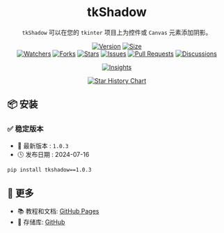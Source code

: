 <h1 align="center">tkShadow</h1>

<p align="center">
<code>tkShadow</code> 可以在您的 <code>tkinter</code> 项目上为控件或 <code>Canvas</code> 元素添加阴影。
<br/>
</p>

<p align="center">
<a href="https://github.com/CodeCrafter-TL/tkShadow/releases"><img alt="Version" src="https://img.shields.io/github/v/release/CodeCrafter-TL/tkShadow?include_prereleases&logo=github&label=Version" title="Latest Version" /></a>
<a href="https://github.com/CodeCrafter-TL/tkShadow"><img alt="Size" src="https://img.shields.io/github/languages/code-size/CodeCrafter-TL/tkShadow?label=Size&logo=github" title="Code Size"/></a>
<br/>
<a href="https://github.com/CodeCrafter-TL/tkShadow/watchers"><img alt="Watchers" src="https://img.shields.io/github/watchers/CodeCrafter-TL/tkShadow?label=Watchers&logo=github&style=flat" title="Watchers" /></a>
<a href="https://github.com/CodeCrafter-TL/tkShadow/forks"><img alt="Forks" src="https://img.shields.io/github/forks/CodeCrafter-TL/tkShadow?label=Forks&logo=github&style=flat" title="Forks" /></a>
<a href="https://github.com/CodeCrafter-TL/tkShadow/stargazers"><img alt="Stars" src="https://img.shields.io/github/stars/CodeCrafter-TL/tkShadow?label=Stars&color=gold&logo=github&style=flat" title="Stars" /></a>
<a href="https://github.com/CodeCrafter-TL/tkShadow/issues"><img alt="Issues" src="https://img.shields.io/github/issues/CodeCrafter-TL/tkShadow?label=Issues&logo=github" title="Issues" /></a>
<a href="https://github.com/CodeCrafter-TL/tkShadow/pulls"><img alt="Pull Requests" src="https://img.shields.io/github/issues-pr/CodeCrafter-TL/tkShadow?label=Pull%20Requests&logo=github" title="Pull Requests" /></a>
<a href="https://github.com/CodeCrafter-TL/tkShadow/discussions"><img alt="Discussions" src="https://img.shields.io/github/discussions/CodeCrafter-TL/tkShadow?label=Discussions&logo=github" title="Discussions" /></a>
</p>

<p align="center">
<a href="https://github.com/CodeCrafter-TL/tkShadow/pulse"><img alt="Insights" src="https://repobeats.axiom.co/api/embed/58991389f220273e0fcc84d34f30e97ad026be9f.svg" /></a>
</p>

<p align="center">
    <a href="https://star-history.com/#CodeCrafter-TL/tkShadow&Date">
        <picture>
            <source media="(prefers-color-scheme: dark)" srcset="https://api.star-history.com/svg?repos=CodeCrafter-TL/tkShadow&type=Date&theme=dark" />
            <source media="(prefers-color-scheme: light)" srcset="https://api.star-history.com/svg?repos=CodeCrafter-TL/tkShadow&type=Date" />
            <img alt="Star History Chart" src="https://api.star-history.com/svg?repos=CodeCrafter-TL/tkShadow&type=Date" />
        </picture>
    </a>
</p>


📦 安装
----------------------

### ✅ 稳定版本

* 🔖 最新版本 : `1.0.3`
* 🕓 发布日期 : 2024-07-16

```bash
pip install tkshadow==1.0.3
```

👀 更多
--------------

* 📚 教程和文档: [GitHub Pages](https://codecrafter-tl.github.io/tkShadow/)
* 🚀 存储库:
[GitHub](https://github.com/codecrafter-tl/tkshadow)